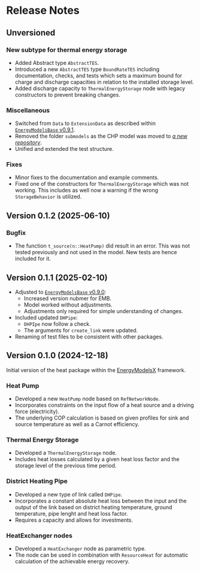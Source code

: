 # Release Notes

## Unversioned

### New subtype for thermal energy storage

* Added Abstract type `AbstractTES`.
* Introduced a new `AbstractTES` type `BoundRateTES` including documentation, checks, and tests which sets a maximum bound for charge and discharge capacities in relation to the installed storage level.
* Added discharge capacity to `ThermalEnergyStorage` node with legacy constructors to prevent breaking changes.

### Miscellaneous

* Switched from `Data` to `ExtensionData` as described within [`EnergyModelsBase` v0.9.1](https://github.com/EnergyModelsX/EnergyModelsBase.jl/releases/tag/v0.9.1).
* Removed the folder `submodels` as the CHP model was moved to *[a new repository](https://github.com/iDesignRES/CHP_modelling)*.
* Unified and extended the test structure.

### Fixes

* Minor fixes to the documentation and example comments.
* Fixed one of the constructors for `ThermalEnergyStorage` which was not working.
  This includes as well now a warning if the wrong `StorageBehavior` is utilized.

## Version 0.1.2 (2025-06-10)

### Bugfix

* The function `t_source(n::HeatPump)` did result in an error.
  This was not tested previously and not used in the model.
  New tests are hence included for it.

## Version 0.1.1 (2025-02-10)

* Adjusted to [`EnergyModelsBase` v0.9.0](https://github.com/EnergyModelsX/EnergyModelsBase.jl/releases/tag/v0.9.0):
  * Increased version nubmer for EMB.
  * Model worked without adjustments.
  * Adjustments only required for simple understanding of changes.
* Included updated `DHPipe`:
  * `DHPIpe` now follow a check.
  * The arguments for `create_link` were updated.
* Renaming of test files to be consistent with other packages.

## Version 0.1.0 (2024-12-18)

Initial version of the heat package within the [EnergyModelsX](https://github.com/EnergyModelsX) framework.

### Heat Pump

* Developed a new `HeatPump` node based on `RefNetworkNode`.
* Incorporates constraints on the input flow of a heat source and a driving force (electricity).
* The underlying COP calculation is based on given profiles for sink and source temperature as well as a Carnot efficiency.

### Thermal Energy Storage

* Developed a `ThermalEnergyStorage` node.
* Includes heat losses calculated by a given heat loss factor and the storage level of the previous time period.

### District Heating Pipe

* Developed a new type of link called `DHPipe`.
* Incorporates a constant absolute heat loss between the input and the output of the link based on district heating temperature, ground temperature, pipe lenght and heat loss factor.
* Requires a capacity and allows for investments.

### HeatExchanger nodes

* Developed a `HeatExchanger` node as parametric type.
* The node can be used in combination with `ResourceHeat` for automatic calculation of the achievable energy recovery.
